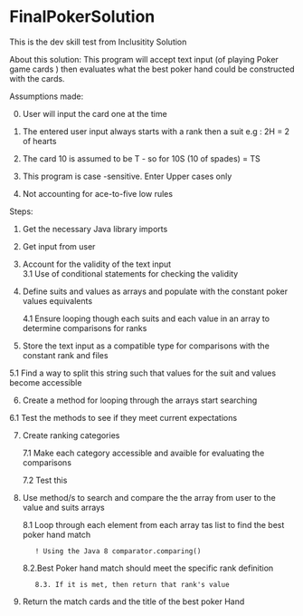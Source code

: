 # FinalPokerSolution

This is the dev skill test from Inclusitity Solution

About this solution: This program will accept text input (of playing  Poker game cards ) then evaluates what the best poker hand could be constructed with the cards.

 
Assumptions made:

0. User will input the card one at the time

1. The entered user input always starts with a rank then a suit e.g : 2H = 2 of hearts

2. The card 10 is assumed to be T - so for 10S (10 of spades)  = TS

3. This program is case -sensitive. Enter Upper cases only

4. Not accounting for ace-to-five low rules


Steps:

1. Get the necessary  Java library  imports
2. Get  input from user  
3. Account for the validity of the  text input   
    3.1 Use of conditional statements for checking the validity
4. Define suits and values as arrays and populate with the constant poker values equivalents

    4.1 Ensure looping though each suits and each value in  an array to determine comparisons for ranks
    
5. Store the text input as a compatible type for comparisons with the constant rank and files

  5.1 Find a way to split this string such that values for the suit and values become accessible

6. Create a method for looping through the arrays  start searching 

  6.1 Test the methods to see if they meet current expectations

7. Create ranking categories 

    7.1 Make each category accessible and avaible for evaluating the comparisons
    
    7.2 Test this
    
8. Use method/s to search and compare the the array from user to the value and suits arrays

    8.1 Loop through each element from each array tas list to find the best poker hand match 
    
          ! Using the Java 8 comparator.comparing() 
          
      8.2.Best Poker hand match should meet the specific rank definition
      
          8.3. If it is met, then return that rank's value
     

9. Return the match cards and  the title of the best poker Hand 

